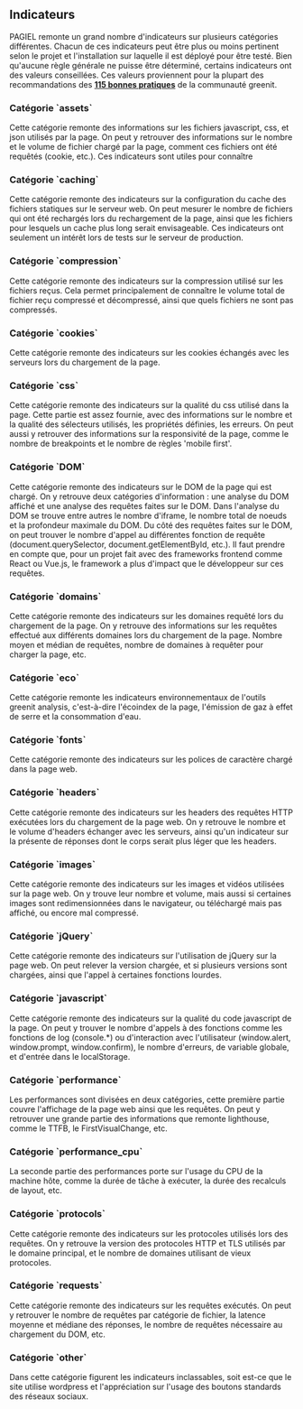 ## Indicateurs

PAGIEL remonte un grand nombre d'indicateurs sur plusieurs catégories différentes. Chacun de ces indicateurs peut être plus ou moins pertinent selon le projet et l'installation sur laquelle il est déployé pour être testé. Bien qu'aucune règle générale ne puisse être déterminé, certains indicateurs ont des valeurs conseillées. Ces valeurs proviennent pour la plupart des recommandations des [**115 bonnes pratiques**](https://github.com/cnumr/best-practices) de la communauté greenit. 

<h3 id="assets">Catégorie `assets`</h3>

Cette catégorie remonte des informations sur les fichiers javascript, css, et json utilisés par la page. On peut y retrouver des informations sur le nombre et le volume de fichier chargé par la page, comment ces fichiers ont été requêtés (cookie, etc.). Ces indicateurs sont utiles pour connaître 

<h3 id="caching">Catégorie `caching`</h3>

Cette catégorie remonte des indicateurs sur la configuration du cache des fichiers statiques sur le serveur web. On peut mesurer le nombre de fichiers qui ont été rechargés lors du rechargement de la page, ainsi que les fichiers pour lesquels un cache plus long serait envisageable. Ces indicateurs ont seulement un intérêt lors de tests sur le serveur de production.

<h3 id="compression">Catégorie `compression`</h3>

Cette catégorie remonte des indicateurs sur la compression utilisé sur les fichiers reçus. Cela permet principalement de connaître le volume total de fichier reçu compressé et décompressé, ainsi que quels fichiers ne sont pas compressés.

<h3 id="cookies">Catégorie `cookies`</h3>

Cette catégorie remonte des indicateurs sur les cookies échangés avec les serveurs lors du chargement de la page. 

<h3 id="css">Catégorie `css`</h3>

Cette catégorie remonte des indicateurs sur la qualité du css utilisé dans la page. Cette partie est assez fournie, avec des informations sur le nombre et la qualité des sélecteurs utilisés, les propriétés définies, les erreurs. On peut aussi y retrouver des informations sur la responsivité de la page, comme le nombre de breakpoints et le nombre de règles 'mobile first'.

<h3 id="dom">Catégorie `DOM`</h3>

Cette catégorie remonte des indicateurs sur le DOM de la page qui est chargé. On y retrouve deux catégories d'information : une analyse du DOM affiché et une analyse des requêtes faites sur le DOM. Dans l'analyse du DOM se trouve entre autres le nombre d'iframe, le nombre total de noeuds et la profondeur maximale du DOM. Du côté des requêtes faites sur le DOM, on peut trouver le nombre d'appel au différentes fonction de requête (document.querySelector, document.getElementById, etc.). Il faut prendre en compte que, pour un projet fait avec des frameworks frontend comme React ou Vue.js, le framework a plus d'impact que le développeur sur ces requêtes.

<h3 id="domains">Catégorie `domains`</h3>

Cette catégorie remonte des indicateurs sur les domaines requêté lors du chargement de la page. On y retrouve des informations sur les requêtes effectué aux différents domaines lors du chargement de la page. Nombre moyen et médian de requêtes, nombre de domaines à requêter pour charger la page, etc.

<h3 id="eco">Catégorie `eco`</h3>

Cette catégorie remonte les indicateurs environnementaux de l'outils greenit analysis, c'est-à-dire l'écoindex de la page, l'émission de gaz à effet de serre et la consommation d'eau.

<h3 id="fonts">Catégorie `fonts`</h3>

Cette catégorie remonte des indicateurs sur les polices de caractère chargé dans la page web.

<h3 id="headers">Catégorie `headers`</h3>

Cette catégorie remonte des indicateurs sur les headers des requêtes HTTP exécutées lors du chargement de la page web. On y retrouve le nombre et le volume d'headers échanger avec les serveurs, ainsi qu'un indicateur sur la présente de réponses dont le corps serait plus léger que les headers.

<h3 id="images">Catégorie `images`</h3>

Cette catégorie remonte des indicateurs sur les images et vidéos utilisées sur la page web. On y trouve leur nombre et volume, mais aussi si certaines images sont redimensionnées dans le navigateur, ou téléchargé mais pas affiché, ou encore mal compressé.

<h3 id="jquery">Catégorie `jQuery`</h3>

Cette catégorie remonte des indicateurs sur l'utilisation de jQuery sur la page web. On peut relever la version chargée, et si plusieurs versions sont chargées, ainsi que l'appel à certaines fonctions lourdes.

<h3 id="js">Catégorie `javascript`</h3>

Cette catégorie remonte des indicateurs sur la qualité du code javascript de la page. On peut y trouver le nombre d'appels à des fonctions comme les fonctions de log (console.*) ou d'interaction avec l'utilisateur (window.alert, window.prompt, window.confirm), le nombre d'erreurs, de variable globale, et d'entrée dans le localStorage.

<h3 id="performance">Catégorie `performance`</h3>

Les performances sont divisées en deux catégories, cette première partie couvre l'affichage de la page web ainsi que les requêtes. On peut y retrouver une grande partie des informations que remonte lighthouse, comme le TTFB, le FirstVisualChange, etc.

<h3 id="performance_cpu">Catégorie `performance_cpu`</h3>

La seconde partie des performances porte sur l'usage du CPU de la machine hôte, comme la durée de tâche à exécuter, la durée des recalculs de layout, etc.

<h3 id="protocols">Catégorie `protocols`</h3>

Cette catégorie remonte des indicateurs sur les protocoles utilisés lors des requêtes. On y retrouve la version des protocoles HTTP et TLS utilisés par le domaine principal, et le nombre de domaines utilisant de vieux protocoles.

<h3 id="requests">Catégorie `requests`</h3>

Cette catégorie remonte des indicateurs sur les requêtes exécutés. On peut y retrouver le nombre de requêtes par catégorie de fichier, la latence moyenne et médiane des réponses, le nombre de requêtes nécessaire au chargement du DOM, etc.

<h3 id="other">Catégorie `other`</h3>

Dans cette catégorie figurent les indicateurs inclassables, soit est-ce que le site utilise wordpress et l'appréciation sur l'usage des boutons standards des réseaux sociaux.